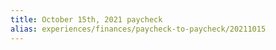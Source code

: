 ```yaml
---
title: October 15th, 2021 paycheck
alias: experiences/finances/paycheck-to-paycheck/20211015
---
```

